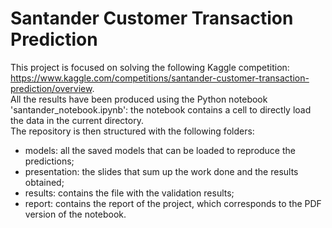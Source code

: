 # Santander Customer Transaction Prediction
This project is focused on solving the following Kaggle competition: https://www.kaggle.com/competitions/santander-customer-transaction-prediction/overview. <br>
All the results have been produced using the Python notebook 'santander_notebook.ipynb': the notebook contains a cell to directly load the data in the current directory. <br>
The repository is then structured with the following folders:

- models: all the saved models that can be loaded to reproduce the predictions;
- presentation: the slides that sum up the work done and the results obtained;
- results: contains the file with the validation results;
- report: contains the report of the project, which corresponds to the PDF version of the notebook.

